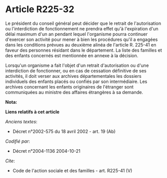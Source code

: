 # Article R225-32

Le président du conseil général peut décider que le retrait de l'autorisation ou l'interdiction de fonctionnement ne prendra
effet qu'à l'expiration d'un délai maximum d'un an pendant lequel l'organisme pourra continuer d'exercer son activité pour
mener à bien les procédures qu'il a engagées dans les conditions prévues au deuxième alinéa de l'article R. 225-41 en faveur
des personnes résidant dans le département. La liste des familles et des enfants concernés est mentionnée en annexe à la
décision. 

Lorsqu'un organisme a fait l'objet d'un retrait d'autorisation ou d'une interdiction de fonctionner, ou en cas de cessation
définitive de ses activités, il doit verser aux archives départementales les dossiers individuels des enfants placés ou
confiés par son intermédiaire. Les archives concernant les enfants originaires de l'étranger sont communiquées au ministre
des affaires étrangères à sa demande.

**Nota:**



**Liens relatifs à cet article**

_Anciens textes_:

  - Décret n°2002-575 du 18 avril 2002 - art. 19 (Ab)

_Codifié par_:

  - Décret n°2004-1136 2004-10-21

_Cite_:

  - Code de l'action sociale et des familles - art. R225-41 (V)
